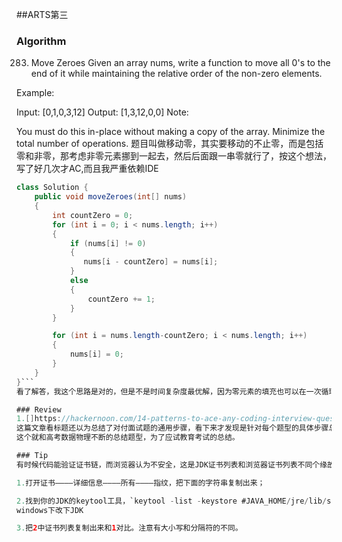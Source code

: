 ##ARTS第三
### Algorithm
283. Move Zeroes
Given an array nums, write a function to move all 0's to the end of it while maintaining the relative order of the non-zero elements.

Example:

Input: [0,1,0,3,12]
Output: [1,3,12,0,0]
Note:

You must do this in-place without making a copy of the array.
Minimize the total number of operations.
题目叫做移动零，其实要移动的不止零，而是包括零和非零，那考虑非零元素挪到一起去，然后后面跟一串零就行了，按这个想法，写了好几次才AC,而且我严重依赖IDE
```java
class Solution {
    public void moveZeroes(int[] nums)
    {
        int countZero = 0;
        for (int i = 0; i < nums.length; i++)
        {
            if (nums[i] != 0)
            {
               nums[i - countZero] = nums[i];
            }
            else
            {
                countZero += 1;
            }
        }

        for (int i = nums.length-countZero; i < nums.length; i++)
        {
            nums[i] = 0;
        }
    }
}```
看了解答，我这个思路是对的，但是不是时间复杂度最优解，因为零元素的填充也可以在一次循环中搞定，不需要再做countZero次的填充。

### Review
1.[]https://hackernoon.com/14-patterns-to-ace-any-coding-interview-question-c5bb3357f6ed
这篇文章看标题还以为总结了对付面试题的通用步骤，看下来才发现是针对每个题型的具体步骤总结，嗯，某种意义上的干货吧，不过这个不是真正的知识，更遑论智慧了。
这个就和高考数据物理不断的总结题型，为了应试教育考试的总结。

### Tip
有时候代码能验证证书链，而浏览器认为不安全，这是JDK证书列表和浏览器证书列表不同个缘故，学习了一个判断根证书是否在JDK受信任的根证书列表里的方法：

1.打开证书————详细信息————所有————指纹，把下面的字符串复制出来；

2.找到你的JDK的keytool工具，`keytool -list -keystore #JAVA_HOME/jre/lib/security/cacerts -storepass changeit`
windows下改下JDK

3.把2中证书列表复制出来和1对比。注意有大小写和分隔符的不同。
